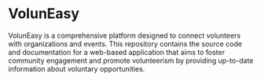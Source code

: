 # VolunEasy
VolunEasy is a comprehensive platform designed to connect volunteers with organizations and events. This repository contains the source code and documentation for a web-based application that aims to foster community engagement and promote volunteerism by providing up-to-date information about voluntary opportunities.
